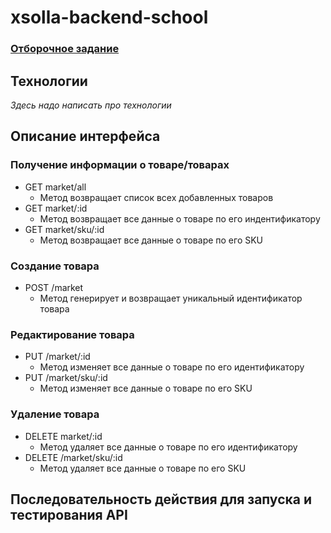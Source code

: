 # xsolla-backend-school

### [Отборочное задание](https://github.com/xsolla/xsolla-school-backend-2021/blob/main/README.md)

## Технологии
  *Здесь надо написать про технологии*

## Описание интерфейса

### Получение информации о товаре/товарах
- GET market/all 
  - Метод возвращает список всех добавленных товаров
- GET market/:id 
  - Метод возвращает все данные о товаре по его индентификатору
- GET market/sku/:id 
  - Метод возвращает все данные о товаре по его SKU

### Создание товара
- POST /market 
  - Метод генерирует и возвращает уникальный идентификатор товара

### Редактирование товара
- PUT /market/:id 
  - Метод изменяет все данные о товаре по его идентификатору
- PUT /market/sku/:id 
  - Метод изменяет все данные о товаре по его SKU

### Удаление товара
- DELETE market/:id 
  - Метод удаляет все данные о товаре по его идентификатору
- DELETE /market/sku/:id 
  - Метод удаляет все данные о товаре по его SKU




## Последовательность действия для запуска и тестирования API
